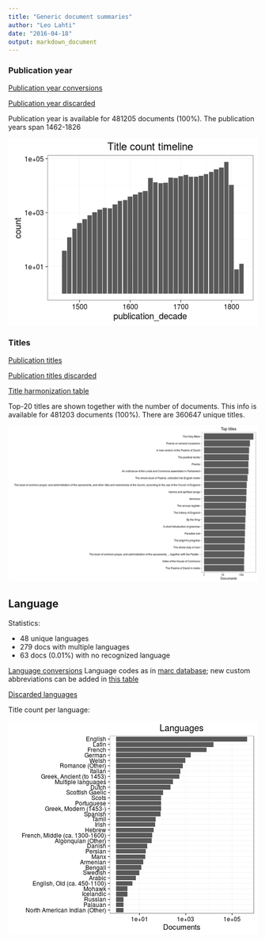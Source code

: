 ```yaml
---
title: "Generic document summaries"
author: "Leo Lahti"
date: "2016-04-18"
output: markdown_document
---
```



### Publication year

[Publication year conversions](output.tables/publication_year_conversion.csv)

[Publication year discarded](output.tables/publication_year_discarded.csv)

Publication year is available for 481205 documents (100%). The publication years span 1462-1826

![plot of chunk summarypublicationyear](figure/summarypublicationyear-1.png)


### Titles

[Publication titles](output.tables/title_accepted.csv)

[Publication titles discarded](output.tables/title_discarded.csv)

[Title harmonization table](output.tables/title_conversion_nontrivial.csv)

Top-20 titles are shown together with the number of documents. This info is available for 481203 documents (100%). There are 360647 unique titles.

![plot of chunk summarytitle](figure/summarytitle-1.png)

## Language

Statistics:

 * 48 unique languages
 * 279 docs with multiple languages
 * 63 docs (0.01%) with no recognized language 
 
[Language conversions](output.tables/language_conversions.csv) Language codes as in [marc database](http://www.loc.gov/marc/languages/language_code.html); new custom abbreviations can be added in [this table](https://github.com/rOpenGov/bibliographica/blob/master/inst/extdata/language_abbreviations.csv)

[Discarded languages](output.tables/language_discarded.csv)

Title count per language:

![plot of chunk summarylang](figure/summarylang-1.png)

